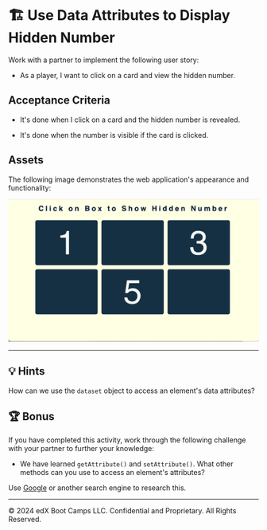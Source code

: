 # 🏗️ Use Data Attributes to Display Hidden Number

Work with a partner to implement the following user story:

* As a player, I want to click on a card and view the hidden number.

## Acceptance Criteria

* It's done when I click on a card and the hidden number is revealed.

* It's done when the number is visible if the card is clicked. 

## Assets

The following image demonstrates the web application's appearance and functionality:

![Six cards appear in a grid, with the numbers 1, 3, and 5 displayed on three of the cards while the remaining three appear blank.](./images/01-screenshot.png)

---

## 💡 Hints

How can we use the `dataset` object to access an element's data attributes? 

## 🏆 Bonus

If you have completed this activity, work through the following challenge with your partner to further your knowledge:

* We have learned `getAttribute()` and `setAttribute()`. What other methods can you use to access an element's attributes? 

Use [Google](https://www.google.com) or another search engine to research this.

---
© 2024 edX Boot Camps LLC. Confidential and Proprietary. All Rights Reserved.
